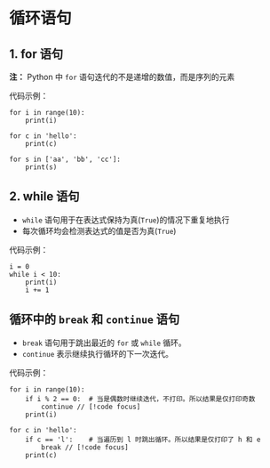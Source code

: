 # 循环语句


## 1. for 语句
**注：** Python 中 `for` 语句迭代的不是递增的数值，而是序列的元素

代码示例：

```python{1,4,7}
for i in range(10):
    print(i)

for c in 'hello':
    print(c)

for s in ['aa', 'bb', 'cc']:
    print(s)
```

## 2. while 语句
- `while` 语句用于在表达式保持为真(`True`)的情况下重复地执行
- 每次循环均会检测表达式的值是否为真(`True`)

代码示例：

```python{2}
i = 0
while i < 10:
    print(i)
    i += 1
```

## 循环中的 `break` 和 `continue` 语句

- `break` 语句用于跳出最近的 `for` 或 `while` 循环。  
- `continue` 表示继续执行循环的下一次迭代。

代码示例：
```python{3,8}
for i in range(10):
    if i % 2 == 0:  # 当是偶数时继续迭代，不打印。所以结果是仅打印奇数
        continue // [!code focus]
    print(i)

for c in 'hello':
    if c == 'l':    # 当遍历到 l 时跳出循环。所以结果是仅打印了 h 和 e
        break // [!code focus]
    print(c)
```

